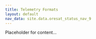 ```yaml
---
title: Telemetry Formats
layout: default
nav_data: site.data.oresat_status_nav_9
---
```



Placeholder for content...
